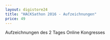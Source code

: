 ```yaml
---
layout: digistore24
title: "HACKSathon 2016 - Aufzeichnungen"
price: 49
---
```

<p>Aufzeichnungen des 2 Tages Online Kongresses</p>